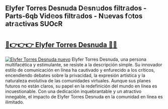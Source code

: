 ## Elyfer Torres Desnuda D𝚎sn𝚞dos filtr𝚊dos - Parts-6qb Vid𝚎os filtr𝚊dos - N𝚞evas f𝚘tos atr𝚊ctivas SUOcR

# <h2><a href="http://mbbshjb.tromn.icu/?c=Elyfer+Torres+Desnuda">🔗👉👉👉 Elyfer Torres Desnuda 🔗🔗</a></h2>

[![Elyfer Torres Desnuda nuevo](https://i.imgur.com/pEAQMta.gif)](http://mbbshjb.tromn.icu/?c=Elyfer+Torres+Desnuda)
Elyfer Torres Desnuda, una persona multifacética y estimulante, se resiste a la descripción simple. Su innovador estilo de comunicación en línea ha cautivado y enfurecido a los críticos, encendiendo debates sobre la privacidad, la expresión artística y la naturaleza evolutiva de las comunidades virtuales. Aunque sus planes futuros no están claros, su papel en la redefinición del mundo en línea es incuestionable. Con una dedicación inquebrantable y un atractivo innegable, el impacto de Elyfer Torres Desnuda en la comunidad en línea es ilimitado.
